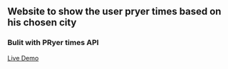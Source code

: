 ## Website to show the user pryer times based on  his chosen city
### Bulit with PRyer times API 
[Live Demo](https://khalednasser448.github.io/prayer-times/)
